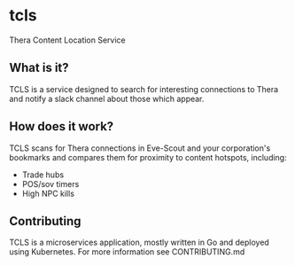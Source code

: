 # tcls
Thera Content Location Service

## What is it?

TCLS is a service designed to search for interesting connections to Thera and notify a slack channel about those which appear.

## How does it work?

TCLS scans for Thera connections in Eve-Scout and your corporation's bookmarks and compares them for proximity to content hotspots, including:

* Trade hubs
* POS/sov timers
* High NPC kills

## Contributing

TCLS is a microservices application, mostly written in Go and deployed using Kubernetes.
For more information see CONTRIBUTING.md
